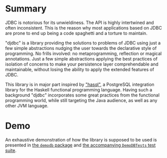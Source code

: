 # Summary

JDBC is notorious for its unwieldiness. The API is highly intertwined and often inconsistent. This is the reason why most applications based on JDBC are prone to end up being a code spaghetti and a torture to maintain. 

"djdbc" is a library providing the solutions to problems of JDBC using just a few simple abstractions nudging the user towards the declarative style of programming. No frills involved: no metaprogramming, reflection or magical annotations. Just a few simple abstractions applying the best practices of isolation of concerns to make your persistence layer comprehendable and maintainable, without losing the ability to apply the extended features of JDBC.

This library is in major part inspired by ["hasql"](https://github.com/nikita-volkov/hasql), a PostgreSQL integration library for the Haskell functional programming language. Having such a background "djdbc" incorporates some great practices from the functional programming world, while still targeting the Java audience, as well as any other JVM language.

# Demo

An exhaustive demonstration of how the library is supposed to be used is presented in [the `demodb` package](https://github.com/nikita-volkov/djdbc/tree/master/src/test/java/djdbc/demodb) and [the accompanying `DemoDBTests` test suite](https://github.com/nikita-volkov/djdbc/blob/master/src/test/java/djdbc/DemoDBTests.java).

